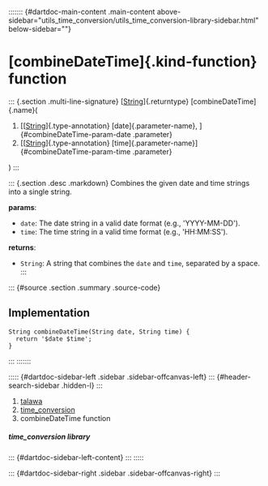 ::::::: {#dartdoc-main-content .main-content above-sidebar="utils_time_conversion/utils_time_conversion-library-sidebar.html" below-sidebar=""}
<div>

# [combineDateTime]{.kind-function} function

</div>

::: {.section .multi-line-signature}
[[String](https://api.flutter.dev/flutter/dart-core/String-class.html)]{.returntype}
[combineDateTime]{.name}(

1.  [[[String](https://api.flutter.dev/flutter/dart-core/String-class.html)]{.type-annotation}
    [date]{.parameter-name}, ]{#combineDateTime-param-date .parameter}
2.  [[[String](https://api.flutter.dev/flutter/dart-core/String-class.html)]{.type-annotation}
    [time]{.parameter-name}]{#combineDateTime-param-time .parameter}

)
:::

::: {.section .desc .markdown}
Combines the given date and time strings into a single string.

**params**:

-   `date`: The date string in a valid date format (e.g.,
    \'YYYY-MM-DD\').
-   `time`: The time string in a valid time format (e.g., \'HH:MM:SS\').

**returns**:

-   `String`: A string that combines the `date` and `time`, separated by
    a space.
:::

::: {#source .section .summary .source-code}
## Implementation

``` language-dart
String combineDateTime(String date, String time) {
  return '$date $time';
}
```
:::
:::::::

::::: {#dartdoc-sidebar-left .sidebar .sidebar-offcanvas-left}
::: {#header-search-sidebar .hidden-l}
:::

1.  [talawa](../index.html)
2.  [time_conversion](../utils_time_conversion/)
3.  combineDateTime function

##### time_conversion library

::: {#dartdoc-sidebar-left-content}
:::
:::::

::: {#dartdoc-sidebar-right .sidebar .sidebar-offcanvas-right}
:::
